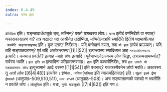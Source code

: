 ```yaml
---
index: 6.4.49
sutra: यस्य हलः

---
```

   `बेभिदिता` इति। यङ्न्तादार्धधातुकं तृच्, तस्मिन्? परतो यशब्दस्य लोपः। `यस्य` इतीदं वर्णनिर्देशो वा स्यात्? यकाराकारग्रहणं वा? तत्र यद्याद्यः पक्ष आश्रीयेत तदोर्ष्यिता, मव्यितेत्यत्रापि स्यादिति द्वितीयं पक्षमाश्रीत्याह -`यस्येति सङ्घातग्रहणम्` इति। कुत एतत्? निर्देशात्। यदि वर्णग्रहणं स्यात्, तदा `यो हलः` इत्येवं ब्राऊयात्। यदि तर्हि सङ्घातग्रहणम्? एवं तर्हि _अलोऽन्त्यस्य_ [[1|1|52]]  इत्यन्त्यस्य स्यादित्यत आह -`तत्रालोऽन्त्यस्य` इत्यादि। कस्मान्न प्रवर्तते? इत्याह -`अतो लोपः` इत्यादि। पूर्वेणाप्यलोऽन्त्यस्य लोपः सिद्धः, तत्रारम्भसामर्थ्यात्? सर्वस्य भवति। `हल इति वा` इत्यादिना परीहारान्तरमाह। `हलः` इति पञ्चमीनिर्देशः, तत्र `हल उत्तरो यो यशब्दस्तस्य लोपः` इत्युच्यमाने _आदेः परस्य_ [[1|1|54]]  इति वचनाद्? यकारस्यैवनेन लोपो भवति। अकारस्य तु _अतो लोपः_ [[6|4|48]]  इत्यनेन। `ईर्ष्यिता, मव्यित`[`भव्यिता` इति न्यासमद्रितपाठः] इति। `सूक्ष्र्यं इक्ष्यं ईष्र्य ईष्र्यार्थाः` (धातुपाठः-509,510,511), `मव्य बन्धने` (धातुपाठः-508)। अत्र सङ्घातात्मको यशब्दो न भवतीति न प्रवर्तते लोपः। `लोलुयिता` इति। यङः, `गुणो यङलुकोः`  [[7|4|82]]  इति गणः॥